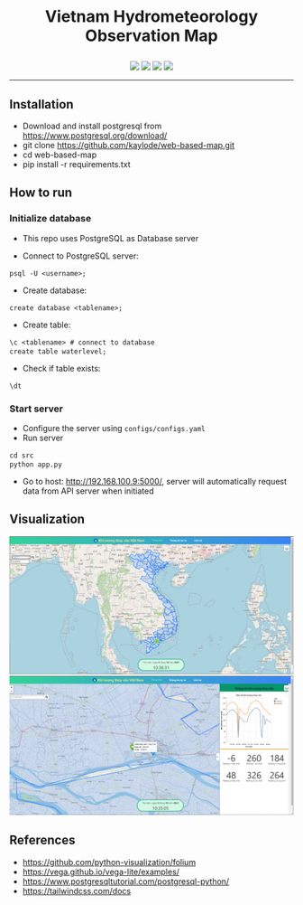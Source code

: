 # <p align="center"> Vietnam Hydrometeorology Observation Map </p>


<p align="center">
<a href="#"><img src="https://img.shields.io/badge/Folium-12993b?style=for-the-badge&logo=folium&logoColor=white"/></a>
<a href="#"><img src="https://img.shields.io/badge/Tailwind_CSS-38B2AC?style=for-the-badge&logo=tailwind-css&logoColor=white"/></a>
<a href="#"><img src="https://img.shields.io/badge/Flask-323232?style=for-the-badge&logo=flask&logoColor=white"/></a>
<a href="#"><img src="https://img.shields.io/badge/PostgreSQL-316192?style=for-the-badge&logo=postgresql&logoColor=white" /></a>
</p>

----------------------------------

## **Installation**

- Download and install postgresql from https://www.postgresql.org/download/
- git clone https://github.com/kaylode/web-based-map.git
- cd web-based-map
- pip install -r requirements.txt

## **How to run**

### **Initialize database**
- This repo uses PostgreSQL as Database server 

- Connect to PostgreSQL server:
```
psql -U <username>;
```

- Create database: 
```
create database <tablename>;
```

- Create table: 
```
\c <tablename> # connect to database
create table waterlevel;
```

- Check if table exists:
```
\dt
```

### **Start server**
- Configure the server using ```configs/configs.yaml```
- Run server
```
cd src
python app.py
```
- Go to host: http://192.168.100.9:5000/, server will automatically request data from API server when initiated

## **Visualization**
![](./assets/demo1.png)
![](./assets/demo2.png)

## **References**
- https://github.com/python-visualization/folium
- https://vega.github.io/vega-lite/examples/
- https://www.postgresqltutorial.com/postgresql-python/
- https://tailwindcss.com/docs

